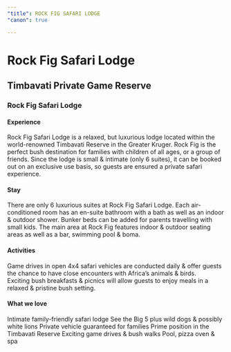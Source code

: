 ```yaml
---
"title": ROCK FIG SAFARI LODGE
"canon": true

---
```


# Rock Fig Safari Lodge
## Timbavati Private Game Reserve
### Rock Fig Safari Lodge

#### Experience
Rock Fig Safari Lodge is a relaxed, but luxurious lodge located within the world-renowned Timbavati Reserve in the Greater Kruger.
Rock Fig is the perfect bush destination for families with children of all ages, or a group of friends.  Since the lodge is small &amp; intimate (only 6 suites), it can be booked out on an exclusive use basis, so guests are ensured a private safari experience.

#### Stay
There are only 6 luxurious suites at Rock Fig Safari Lodge.  Each air-conditioned room has an en-suite bathroom with a bath as well as an indoor &amp; outdoor shower.  Bunker beds can be added for parents travelling with small kids.
The main area at Rock Fig features indoor &amp; outdoor seating areas as well as a bar, swimming pool &amp; boma.

#### Activities
Game drives in open 4x4 safari vehicles are conducted daily &amp; offer guests the chance to have close encounters with Africa’s animals &amp; birds.  
Exciting bush breakfasts &amp; picnics will allow guests to enjoy meals in a relaxed &amp; pristine bush setting.


#### What we love
Intimate family-friendly safari lodge
See the Big 5 plus wild dogs &amp; possibly white lions
Private vehicle guaranteed for families
Prime position in the Timbavati Reserve
Exciting game drives &amp; bush walks
Pool, pizza oven &amp; spa
